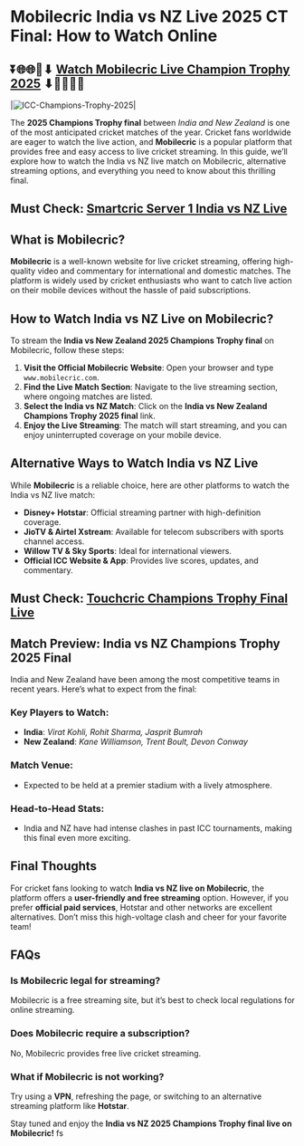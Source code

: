 # Mobilecric India vs NZ Live 2025 CT Final: How to Watch Online

## ⏬🌐🌐📌⬇ [Watch Mobilecric Live Champion Trophy 2025](https://ptvsportshd.net/smartcric-hd-cricket/) ⬇📌🌐🌐⏬

|![ICC-Champions-Trophy-2025](https://github.com/user-attachments/assets/eb0c49aa-ae7e-4ae0-a94f-0153617a517c)| 

The **2025 Champions Trophy final** between *India and New Zealand* is one of the most anticipated cricket matches of the year. Cricket fans worldwide are eager to watch the live action, and **Mobilecric** is a popular platform that provides free and easy access to live cricket streaming. In this guide, we’ll explore how to watch the India vs NZ live match on Mobilecric, alternative streaming options, and everything you need to know about this thrilling final.

## Must Check: [Smartcric Server 1 India vs NZ Live](#)

## What is Mobilecric?

**Mobilecric** is a well-known website for live cricket streaming, offering high-quality video and commentary for international and domestic matches. The platform is widely used by cricket enthusiasts who want to catch live action on their mobile devices without the hassle of paid subscriptions.

## How to Watch India vs NZ Live on Mobilecric?

To stream the **India vs New Zealand 2025 Champions Trophy final** on Mobilecric, follow these steps:

1. **Visit the Official Mobilecric Website**: Open your browser and type `www.mobilecric.com`.
2. **Find the Live Match Section**: Navigate to the live streaming section, where ongoing matches are listed.
3. **Select the India vs NZ Match**: Click on the **India vs New Zealand Champions Trophy 2025 final** link.
4. **Enjoy the Live Streaming**: The match will start streaming, and you can enjoy uninterrupted coverage on your mobile device.

## Alternative Ways to Watch India vs NZ Live

While **Mobilecric** is a reliable choice, here are other platforms to watch the India vs NZ live match:

- **Disney+ Hotstar**: Official streaming partner with high-definition coverage.
- **JioTV & Airtel Xstream**: Available for telecom subscribers with sports channel access.
- **Willow TV & Sky Sports**: Ideal for international viewers.
- **Official ICC Website & App**: Provides live scores, updates, and commentary.

## Must Check: [Touchcric Champions Trophy Final Live](#)

## Match Preview: India vs NZ Champions Trophy 2025 Final

India and New Zealand have been among the most competitive teams in recent years. Here’s what to expect from the final:

### Key Players to Watch:
- **India**: *Virat Kohli, Rohit Sharma, Jasprit Bumrah*
- **New Zealand**: *Kane Williamson, Trent Boult, Devon Conway*

### Match Venue:
- Expected to be held at a premier stadium with a lively atmosphere.

### Head-to-Head Stats:
- India and NZ have had intense clashes in past ICC tournaments, making this final even more exciting.

## Final Thoughts

For cricket fans looking to watch **India vs NZ live on Mobilecric**, the platform offers a **user-friendly and free streaming** option. However, if you prefer **official paid services**, Hotstar and other networks are excellent alternatives. Don’t miss this high-voltage clash and cheer for your favorite team!

## FAQs

### Is Mobilecric legal for streaming?
Mobilecric is a free streaming site, but it’s best to check local regulations for online streaming.

### Does Mobilecric require a subscription?
No, Mobilecric provides free live cricket streaming.

### What if Mobilecric is not working?
Try using a **VPN**, refreshing the page, or switching to an alternative streaming platform like **Hotstar**.

Stay tuned and enjoy the **India vs NZ 2025 Champions Trophy final live on Mobilecric!** fs
